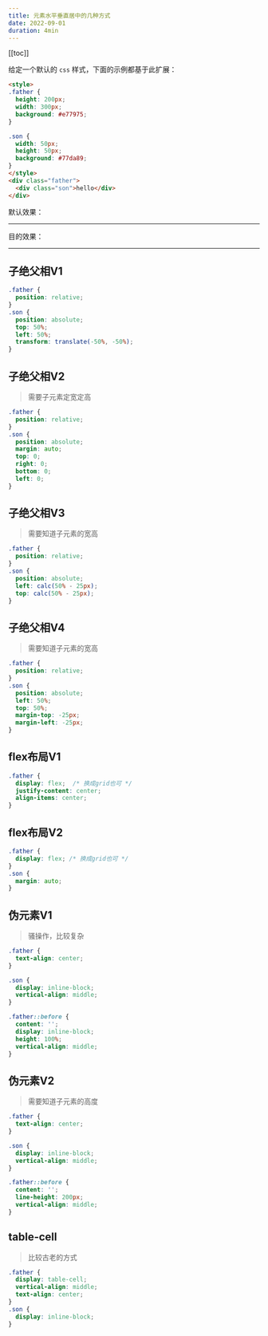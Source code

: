 ```yaml
---
title: 元素水平垂直居中的几种方式
date: 2022-09-01
duration: 4min
---
```


[[toc]]

给定一个默认的 `css` 样式，下面的示例都基于此扩展：

```html
<style>
.father {
  height: 200px;
  width: 300px;
  background: #e77975;
}

.son {
  width: 50px;
  height: 50px;
  background: #77da89;
}
</style>
<div class="father">
  <div class="son">hello</div>
</div>
```

默认效果：

<DefaultStyle />

---

目的效果：

<InlineBlockCenter />

---

## 子绝父相V1

```css
.father {
  position: relative;
}
.son {
  position: absolute;
  top: 50%;
  left: 50%;
  transform: translate(-50%, -50%); 
}
```
## 子绝父相V2

> 需要子元素定宽定高

```css
.father {
  position: relative;
}
.son {
  position: absolute;
  margin: auto;
  top: 0;
  right: 0;
  bottom: 0;
  left: 0;
}
```

## 子绝父相V3

> 需要知道子元素的宽高

```css
.father {
  position: relative;
}
.son {
  position: absolute;
  left: calc(50% - 25px);
  top: calc(50% - 25px);
}
```

## 子绝父相V4

> 需要知道子元素的宽高

```css
.father {
  position: relative;
}
.son {
  position: absolute;
  left: 50%;
  top: 50%;
  margin-top: -25px;
  margin-left: -25px;
}
```

## flex布局V1

```css
.father {
  display: flex;  /* 换成grid也可 */  
  justify-content: center;
  align-items: center;
}
```

## flex布局V2

```css
.father {
  display: flex; /* 换成grid也可 */
}
.son {
  margin: auto;
}
```

## 伪元素V1

> 骚操作，比较复杂

```css
.father {
  text-align: center; 
}

.son {
  display: inline-block; 
  vertical-align: middle; 
}

.father::before { 
  content: '';
  display: inline-block;
  height: 100%;
  vertical-align: middle;
}
```

## 伪元素V2

> 需要知道子元素的高度

```css
.father {
  text-align: center; 
}

.son {
  display: inline-block; 
  vertical-align: middle; 
}

.father::before { 
  content: '';
  line-height: 200px;
  vertical-align: middle;
}
```

## table-cell

> 比较古老的方式

```css
.father {
  display: table-cell;
  vertical-align: middle;
  text-align: center;
}
.son {
  display: inline-block;
}
```

